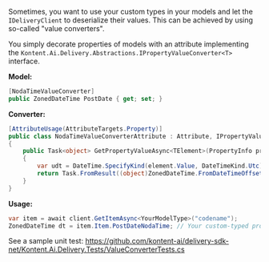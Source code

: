 Sometimes, you want to use your custom types in your models and let the `IDeliveryClient` to deserialize their values. This can be achieved by using so-called "value converters".

You simply decorate properties of models with an attribute implementing the `Kontent.Ai.Delivery.Abstractions.IPropertyValueConverter<T>` interface.

**Model:**

```csharp
[NodaTimeValueConverter]
public ZonedDateTime PostDate { get; set; }
```

**Converter:**

```csharp
[AttributeUsage(AttributeTargets.Property)]
public class NodaTimeValueConverterAttribute : Attribute, IPropertyValueConverter<string>
{
	public Task<object> GetPropertyValueAsync<TElement>(PropertyInfo property, TElement element, ResolvingContext context) where TElement : IContentElementValue<DateTime>
	{
		var udt = DateTime.SpecifyKind(element.Value, DateTimeKind.Utc);
		return Task.FromResult((object)ZonedDateTime.FromDateTimeOffset(udt));
	}
}
```

**Usage:**

```csharp
var item = await client.GetItemAsync<YourModelType>("codename");
ZonedDateTime dt = item.Item.PostDateNodaTime; // Your custom-typed property
```

See a sample unit test: https://github.com/kontent-ai/delivery-sdk-net/Kontent.Ai.Delivery.Tests/ValueConverterTests.cs
